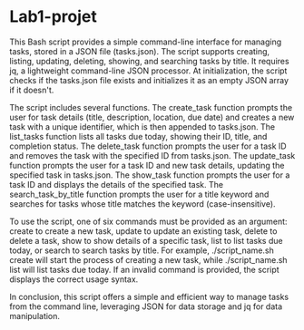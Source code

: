 # Lab1-projet 
This Bash script provides a simple command-line interface for managing tasks, stored in a JSON file (tasks.json). The script supports creating, listing, updating, deleting, showing, and searching tasks by title. It requires jq, a lightweight command-line JSON processor. At initialization, the script checks if the tasks.json file exists and initializes it as an empty JSON array if it doesn't.

The script includes several functions. The create_task function prompts the user for task details (title, description, location, due date) and creates a new task with a unique identifier, which is then appended to tasks.json. The list_tasks function lists all tasks due today, showing their ID, title, and completion status. The delete_task function prompts the user for a task ID and removes the task with the specified ID from tasks.json. The update_task function prompts the user for a task ID and new task details, updating the specified task in tasks.json. The show_task function prompts the user for a task ID and displays the details of the specified task. The search_task_by_title function prompts the user for a title keyword and searches for tasks whose title matches the keyword (case-insensitive).

To use the script, one of six commands must be provided as an argument: create to create a new task, update to update an existing task, delete to delete a task, show to show details of a specific task, list to list tasks due today, or search to search tasks by title. For example, ./script_name.sh create will start the process of creating a new task, while ./script_name.sh list will list tasks due today. If an invalid command is provided, the script displays the correct usage syntax.

In conclusion, this script offers a simple and efficient way to manage tasks from the command line, leveraging JSON for data storage and jq for data manipulation.
